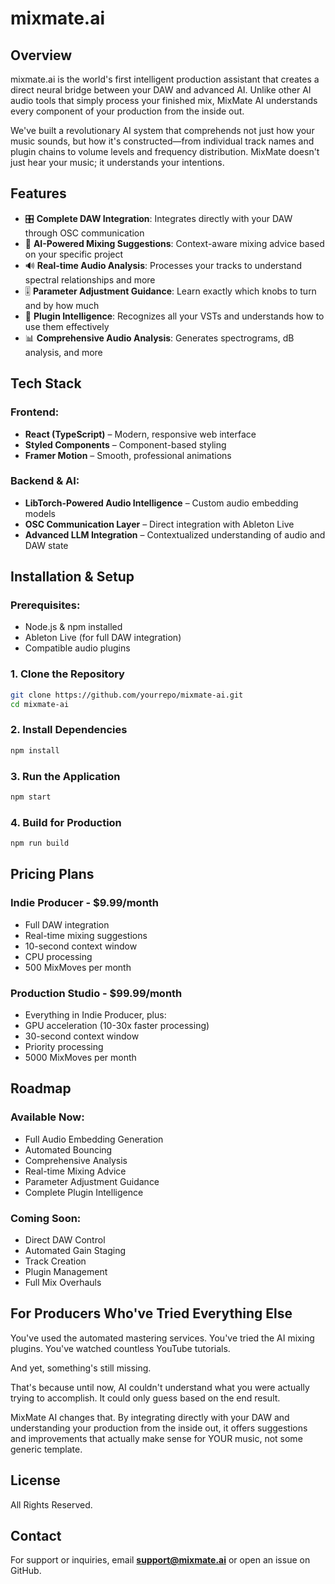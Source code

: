 # **mixmate.ai**

## **Overview**
mixmate.ai is the world's first intelligent production assistant that creates a direct neural bridge between your DAW and advanced AI. Unlike other AI audio tools that simply process your finished mix, MixMate AI understands every component of your production from the inside out.

We've built a revolutionary AI system that comprehends not just how your music sounds, but how it's constructed—from individual track names and plugin chains to volume levels and frequency distribution. MixMate doesn't just hear your music; it understands your intentions.

## **Features**
- 🎛️ **Complete DAW Integration**: Integrates directly with your DAW through OSC communication
- 🧠 **AI-Powered Mixing Suggestions**: Context-aware mixing advice based on your specific project
- 🔊 **Real-time Audio Analysis**: Processes your tracks to understand spectral relationships and more
- 🎚️ **Parameter Adjustment Guidance**: Learn exactly which knobs to turn and by how much
- 🔌 **Plugin Intelligence**: Recognizes all your VSTs and understands how to use them effectively
- 📊 **Comprehensive Audio Analysis**: Generates spectrograms, dB analysis, and more

## **Tech Stack**
### **Frontend:**
- **React (TypeScript)** – Modern, responsive web interface
- **Styled Components** – Component-based styling
- **Framer Motion** – Smooth, professional animations

### **Backend & AI:**
- **LibTorch-Powered Audio Intelligence** – Custom audio embedding models
- **OSC Communication Layer** – Direct integration with Ableton Live
- **Advanced LLM Integration** – Contextualized understanding of audio and DAW state

## **Installation & Setup**
### **Prerequisites:**
- Node.js & npm installed
- Ableton Live (for full DAW integration)
- Compatible audio plugins

### **1. Clone the Repository**
```sh
git clone https://github.com/yourrepo/mixmate-ai.git
cd mixmate-ai
```

### **2. Install Dependencies**
```sh
npm install
```

### **3. Run the Application**
```sh
npm start
```

### **4. Build for Production**
```sh
npm run build
```

## **Pricing Plans**

### **Indie Producer - $9.99/month**
- Full DAW integration
- Real-time mixing suggestions
- 10-second context window
- CPU processing
- 500 MixMoves per month

### **Production Studio - $99.99/month**
- Everything in Indie Producer, plus:
- GPU acceleration (10-30x faster processing)
- 30-second context window
- Priority processing
- 5000 MixMoves per month

## **Roadmap**

### **Available Now:**
- Full Audio Embedding Generation
- Automated Bouncing
- Comprehensive Analysis
- Real-time Mixing Advice
- Parameter Adjustment Guidance
- Complete Plugin Intelligence

### **Coming Soon:**
- Direct DAW Control
- Automated Gain Staging
- Track Creation
- Plugin Management
- Full Mix Overhauls

## **For Producers Who've Tried Everything Else**
You've used the automated mastering services. You've tried the AI mixing plugins. You've watched countless YouTube tutorials.

And yet, something's still missing.

That's because until now, AI couldn't understand what you were actually trying to accomplish. It could only guess based on the end result.

MixMate AI changes that. By integrating directly with your DAW and understanding your production from the inside out, it offers suggestions and improvements that actually make sense for YOUR music, not some generic template.

## **License**
All Rights Reserved.

## **Contact**
For support or inquiries, email **support@mixmate.ai** or open an issue on GitHub.
